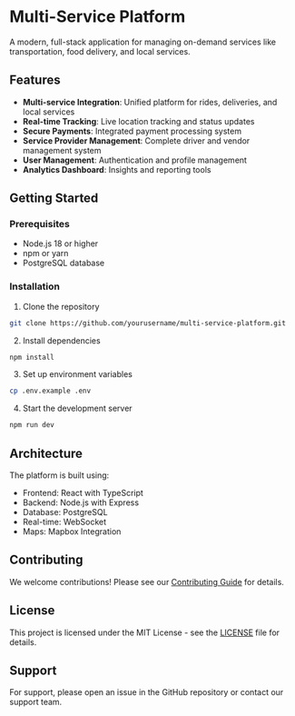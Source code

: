 # Multi-Service Platform

A modern, full-stack application for managing on-demand services like transportation, food delivery, and local services.

## Features

- **Multi-service Integration**: Unified platform for rides, deliveries, and local services
- **Real-time Tracking**: Live location tracking and status updates
- **Secure Payments**: Integrated payment processing system
- **Service Provider Management**: Complete driver and vendor management system
- **User Management**: Authentication and profile management
- **Analytics Dashboard**: Insights and reporting tools

## Getting Started

### Prerequisites

- Node.js 18 or higher
- npm or yarn
- PostgreSQL database

### Installation

1. Clone the repository
```bash
git clone https://github.com/yourusername/multi-service-platform.git
```

2. Install dependencies
```bash
npm install
```

3. Set up environment variables
```bash
cp .env.example .env
```

4. Start the development server
```bash
npm run dev
```

## Architecture

The platform is built using:

- Frontend: React with TypeScript
- Backend: Node.js with Express
- Database: PostgreSQL
- Real-time: WebSocket
- Maps: Mapbox Integration

## Contributing

We welcome contributions! Please see our [Contributing Guide](CONTRIBUTING.md) for details.

## License

This project is licensed under the MIT License - see the [LICENSE](LICENSE) file for details.

## Support

For support, please open an issue in the GitHub repository or contact our support team.